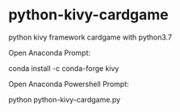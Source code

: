 # python-kivy-cardgame
python kivy framework cardgame with python3.7 

Open Anaconda Prompt:

conda install -c conda-forge kivy





Open Anaconda Powershell Prompt:


python python-kivy-cardgame.py
